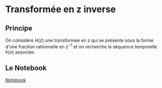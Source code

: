 # Transformée en z inverse

## Principe

On considère $H(z)$ une transformée en $z$ qui se présente sous la forme d'une fraction rationnelle en $z^{-1}$ et on recherche la séquence temporelle $h(n)$ associée.

## Le Notebook

[Notebook](tzinv.ipynb)
